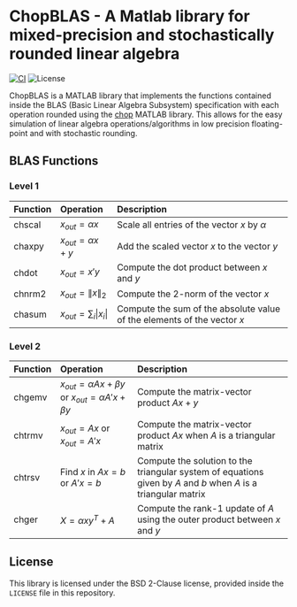 # ChopBLAS - A Matlab library for mixed-precision and stochastically rounded linear algebra

[![CI](https://github.com/imciner2/ChopBLAS/actions/workflows/ci.yml/badge.svg)](https://github.com/imciner2/ChopBLAS/actions/workflows/ci.yml)
![License](https://img.shields.io/github/license/imciner2/ChopBLAS)

ChopBLAS is a MATLAB library that implements the functions contained inside the BLAS (Basic Linear Algebra Subsystem) specification
with each operation rounded using the [chop](https://github.com/higham/chop) MATLAB library.
This allows for the easy simulation of linear algebra operations/algorithms in low precision floating-point and with stochastic rounding.

## BLAS Functions

### Level 1

| Function | Operation                                | Description                                                             |
|----------|:-----------------------------------------|:------------------------------------------------------------------------|
| chscal   | $x_{out} = \alpha x$                     | Scale all entries of the vector $x$ by $\alpha$                         |
| chaxpy   | $x_{out} = \alpha x + y$                 | Add the scaled vector $x$ to the vector $y$                             |
| chdot    | $x_{out} = x'y$                          | Compute the dot product between $x$ and $y$                             |
| chnrm2   | $x_{out} = \lVert x \rVert_{2}$          | Compute the 2-norm of the vector $x$                                    |
| chasum   | $x_{out} = \sum_{i} \lvert x_{i} \rvert$ | Compute the sum of the absolute value of the elements of the vector $x$ |

### Level 2

| Function | Operation                                                             | Description                                                           |
|----------|:----------------------------------------------------------------------|:----------------------------------------------------------------------|
| chgemv   | $x_{out} = \alpha A x + \beta y$ or $x_{out} = \alpha A' x + \beta y$ | Compute the matrix-vector product $Ax + y$                             |
| chtrmv   | $x_{out} = A x$ or $x_{out} = A' x$                                   | Compute the matrix-vector product $Ax$ when $A$ is a triangular matrix      |
| chtrsv   | Find $x$ in $A x = b$ or $A' x = b$                                   | Compute the solution to the triangular system of equations given by $A$ and $b$ when $A$ is a triangular matrix |
| chger    | $X = \alpha x y^{T} + A$                                              | Compute the rank-1 update of $A$ using the outer product between $x$ and $y$ |

## License

This library is licensed under the BSD 2-Clause license, provided inside the `LICENSE` file in this repository.
